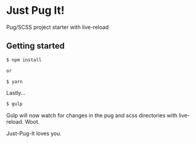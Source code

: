 # Just Pug It!
Pug/SCSS project starter with live-reload

## Getting started

```sh
$ npm install

or

$ yarn
```
Lastly...
```sh
$ gulp
```

Gulp will now watch for changes in the pug and scss directories with live-reload. Woot.

Just-Pug-It loves you.
